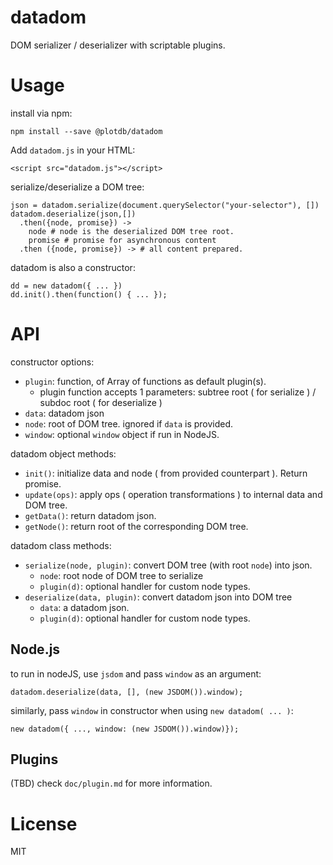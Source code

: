 # datadom

DOM serializer / deserializer with scriptable plugins.


# Usage

install via npm:

    npm install --save @plotdb/datadom

Add `datadom.js` in your HTML:

    <script src="datadom.js"></script>


serialize/deserialize a DOM tree:

    json = datadom.serialize(document.querySelector("your-selector"), [])
    datadom.deserialize(json,[])
      .then({node, promise}) ->
        node # node is the deserialized DOM tree root.
        promise # promise for asynchronous content
      .then ({node, promise}) -> # all content prepared.

datadom is also a constructor:

    dd = new datadom({ ... })
    dd.init().then(function() { ... });


# API

constructor options:

 - `plugin`: function, of Array of functions as default plugin(s).
   - plugin function accepts 1 parameters: subtree root ( for serialize ) / subdoc root ( for deserialize )
 - `data`: datadom json
 - `node`: root of DOM tree. ignored if `data` is provided.
 - `window`: optional `window` object if run in NodeJS.

datadom object methods:

 - `init()`: initialize data and node ( from provided counterpart ). Return promise.
 - `update(ops)`: apply ops ( operation transformations ) to internal data and DOM tree.
 - `getData()`: return datadom json.
 - `getNode()`: return root of the corresponding DOM tree.

datadom class methods:

 - `serialize(node, plugin)`: convert DOM tree (with root `node`) into json.
   - `node`: root node of DOM tree to serialize
   - `plugin(d)`: optional handler for custom node types.
 - `deserialize(data, plugin)`: convert datadom json into DOM tree
   - `data`: a datadom json.
   - `plugin(d)`: optional handler for custom node types.


## Node.js

to run in nodeJS, use `jsdom` and pass `window` as an argument:

    datadom.deserialize(data, [], (new JSDOM()).window);

similarly, pass `window` in constructor when using `new datadom( ... )`:

    new datadom({ ..., window: (new JSDOM()).window)});


## Plugins

(TBD) check `doc/plugin.md` for more information.


# License

MIT
